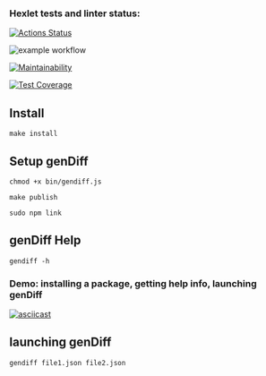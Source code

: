 ### Hexlet tests and linter status:
[![Actions Status](https://github.com/MikRyam/frontend-project-46/workflows/hexlet-check/badge.svg)](https://github.com/MikRyam/frontend-project-46/actions)

![example workflow](https://github.com/MikRyam/frontend-project-46/actions/workflows/project2-check.yml/badge.svg)

[![Maintainability](https://api.codeclimate.com/v1/badges/224d9c374a705ba5cc35/maintainability)](https://codeclimate.com/github/MikRyam/frontend-project-46/maintainability)

[![Test Coverage](https://api.codeclimate.com/v1/badges/224d9c374a705ba5cc35/test_coverage)](https://codeclimate.com/github/MikRyam/frontend-project-46/test_coverage)


## Install

```make install```

## Setup genDiff

```
chmod +x bin/gendiff.js

make publish

sudo npm link
```

## genDiff Help

```
gendiff -h
```


### Demo: installing a package, getting help info, launching genDiff
[![asciicast](https://asciinema.org/a/nhG0khw7VAMpue3BxDDLsG2I5.svg)](https://asciinema.org/a/nhG0khw7VAMpue3BxDDLsG2I5)



## launching genDiff 


```
gendiff file1.json file2.json
```